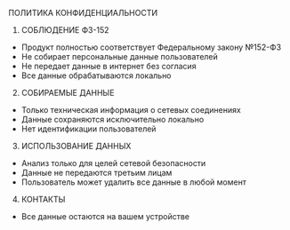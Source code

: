 ПОЛИТИКА КОНФИДЕНЦИАЛЬНОСТИ

1. СОБЛЮДЕНИЕ ФЗ-152
- Продукт полностью соответствует Федеральному закону №152-ФЗ
- Не собирает персональные данные пользователей
- Не передает данные в интернет без согласия
- Все данные обрабатываются локально

2. СОБИРАЕМЫЕ ДАННЫЕ
- Только техническая информация о сетевых соединениях
- Данные сохраняются исключительно локально
- Нет идентификации пользователей

3. ИСПОЛЬЗОВАНИЕ ДАННЫХ
- Анализ только для целей сетевой безопасности
- Данные не передаются третьим лицам
- Пользователь может удалить все данные в любой момент

4. КОНТАКТЫ
- Все данные остаются на вашем устройстве